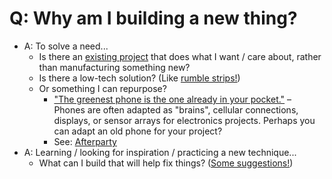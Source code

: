 # Q: Why am I building a new thing?
* A: To solve a need...
    * Is there an [existing project](https://green-ee.com#hardware-platforms) that does what I want / care about, rather than manufacturing something new? 
    * Is there a low-tech solution? (Like [rumble strips!](https://en.wikipedia.org/wiki/Rumble_strip))
    * Or something I can repurpose?
        * ["The greenest phone is the one already in your pocket."](https://www.ifixit.com/Right-to-Repair/Manufacturing) – Phones are often adapted as "brains", cellular connections, displays, or sensor arrays for electronics projects. Perhaps you can adapt an old phone for your project?
        * See: [Afterparty](https://green-ee.com/#afterparty)
* A: Learning / looking for inspiration / practicing a new technique...
    * What can I build that will help fix things? ([Some suggestions!](https://green-ee.com#project-inspiration))